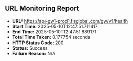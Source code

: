 ## URL Monitoring Report

- **URL:** https://api-gw1-prod1.fisglobal.com/gw/v1/health
- **Start Time:** 2025-05-10T12:47:51.711417
- **End Time:** 2025-05-10T12:47:51.889171
- **Total Time Taken:** 0.177754 seconds
- **HTTP Status Code:** 200
- **Status:** Success
- **Failure Reason:** N/A
